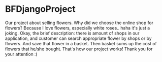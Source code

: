 # BFDjangoProject
Our project about selling flowers. Why did we choose the online shop for  flowers? Because I love flowers, especially white roses.. haha it's just a joking. Okay, the brief description: there is amount of shops in our application, and customer can search appropriate flower by shops or by flowers. And save that flower in a basket. Then basket sums up the cost of flowers that he/she bought. That's how our project works! Thank you for your attention :)
